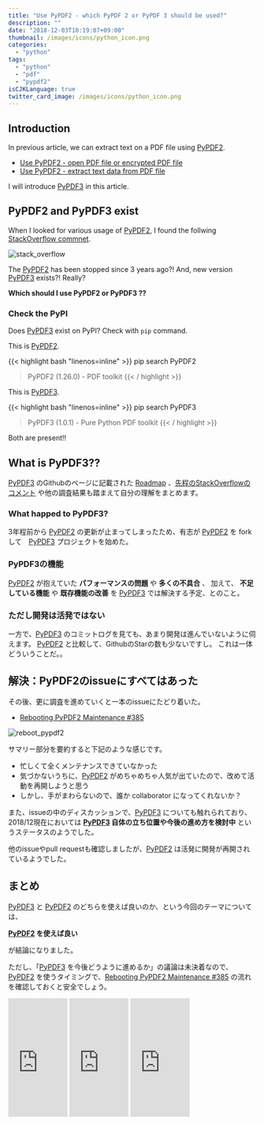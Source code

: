```yaml
---
title: "Use PyPDF2 - which PyPDF 2 or PyPDF 3 should be used?"
description: ""
date: "2018-12-03T10:19:07+09:00"
thumbnail: /images/icons/python_icon.png
categories:
  - "python"
tags:
  - "python"
  - "pdf"
  - "pypdf2"
isCJKLanguage: true
twitter_card_image: /images/icons/python_icon.png
---
```


## Introduction

In previous article, we can extract text on a PDF file using [PyPDF2](https://pythonhosted.org/PyPDF2/index.html).

* [Use PyPDF2 - open PDF file or encrypted PDF file](/en/post/python/open-pdf-with-pypdf2/)
* [Use PyPDF2 - extract text data from PDF file](/en/post/python/extract-text-from-pdf-with-pypdf2/)

I will introduce [PyPDF3](https://github.com/mstamy2/PyPDF3) in this article.

<!--adsense-->

## PyPDF2 and PyPDF3 exist

When I looked for various usage of [PyPDF2](https://pythonhosted.org/PyPDF2/index.html), I found the follwing [StackOverflow commnet](https://stackoverflow.com/questions/50751267/only-algorithm-code-1-and-2-are-supported).

![stack_overflow](/images/20181203/stack_overflow.png)

The [PyPDF2](https://pythonhosted.org/PyPDF2/index.html) has been stopped since 3 years ago?! And, new version [PyPDF3](https://github.com/mstamy2/PyPDF3) exists?! Really?

**Which should I use PyPDF2 or PyPDF3 ??**

### Check the PyPI

Does [PyPDF3](https://github.com/mstamy2/PyPDF3) exist on PyPI? Check with `pip` command.

This is [PyPDF2](https://pythonhosted.org/PyPDF2/index.html).

{{< highlight bash "linenos=inline" >}}
pip search PyPDF2
> PyPDF2 (1.26.0)   - PDF toolkit
{{< / highlight >}}

This is [PyPDF3](https://github.com/mstamy2/PyPDF3).

{{< highlight bash "linenos=inline" >}}
pip search PyPDF3
> PyPDF3 (1.0.1)  - Pure Python PDF toolkit
{{< / highlight >}}

Both are present!!

<!--adsense-->

## What is PyPDF3??

[PyPDF3](https://github.com/mstamy2/PyPDF3) のGithubのページに記載された [Roadmap](https://github.com/mstamy2/PyPDF3/wiki/Roadmap) 、[先程のStackOverflowのコメント](https://stackoverflow.com/questions/50751267/only-algorithm-code-1-and-2-are-supported) や他の調査結果も踏まえて自分の理解をまとめます。

### What happed to PyPDF3?

3年程前から [PyPDF2](https://pythonhosted.org/PyPDF2/index.html) の更新が止まってしまったため、有志が [PyPDF2](https://pythonhosted.org/PyPDF2/index.html) を forkして　[PyPDF3](https://github.com/mstamy2/PyPDF3) プロジェクトを始めた。

### PyPDF3の機能

[PyPDF2](https://pythonhosted.org/PyPDF2/index.html) が抱えていた **パフォーマンスの問題** や **多くの不具合** 、 加えて、 **不足している機能** や **既存機能の改善** を [PyPDF3](https://github.com/mstamy2/PyPDF3) では解決する予定、とのこと。

### ただし開発は活発ではない

一方で、[PyPDF3](https://github.com/mstamy2/PyPDF3) のコミットログを見ても、あまり開発は進んでいないように伺えます。
[PyPDF2](https://pythonhosted.org/PyPDF2/index.html) と比較して、GithubのStarの数も少ないですし。
これは一体どういうことだ。。

<!--adsense-->

## 解決：PyPDF2のissueにすべてはあった

その後、更に調査を進めていくと一本のissueにたどり着いた。

* [Rebooting PyPDF2 Maintenance #385](https://github.com/mstamy2/PyPDF2/issues/385)

![reboot_pypdf2](/images/20181203/reboot_pypdf2.png)

サマリー部分を要約すると下記のような感じです。

* 忙しくて全くメンテナンスできていなかった
* 気づかないうちに、[PyPDF2](https://pythonhosted.org/PyPDF2/index.html) がめちゃめちゃ人気が出ていたので、改めて活動を再開しようと思う
* しかし、手がまわらないので、誰か collaborator になってくれないか？

また、issueの中のディスカッションで、[PyPDF3](https://github.com/mstamy2/PyPDF3) についても触れられており、
2018/12現在においては **[PyPDF3](https://github.com/mstamy2/PyPDF3) 自体の立ち位置や今後の進め方を検討中** というステータスのようでした。

他のissueやpull requestも確認しましたが、[PyPDF2](https://pythonhosted.org/PyPDF2/index.html) は活発に開発が再開されているようでした。

## まとめ

[PyPDF3](https://github.com/mstamy2/PyPDF3) と [PyPDF2](https://pythonhosted.org/PyPDF2/index.html) のどちらを使えば良いのか、という今回のテーマについては、

**[PyPDF2](https://pythonhosted.org/PyPDF2/index.html) を使えば良い**

が結論になりました。

ただし、「[PyPDF3](https://github.com/mstamy2/PyPDF3) を今後どうように進めるか」の議論は未決着なので、[PyPDF2](https://pythonhosted.org/PyPDF2/index.html) を使うタイミングで、[Rebooting PyPDF2 Maintenance #385](https://github.com/mstamy2/PyPDF2/issues/385) の流れを確認しておくと安全でしょう。

<iframe style="width:120px;height:240px;" marginwidth="0" marginheight="0" scrolling="no" frameborder="0" src="https://rcm-fe.amazon-adsystem.com/e/cm?ref=qf_sp_asin_til&t=soudegesu-22&m=amazon&o=9&p=8&l=as1&IS2=1&detail=1&asins=487311778X&linkId=c147d28e189fdaae2d03d9fa71dd1ea2&bc1=ffffff&lt1=_blank&fc1=333333&lc1=0066c0&bg1=ffffff&f=ifr">
</iframe>
<iframe style="width:120px;height:240px;" marginwidth="0" marginheight="0" scrolling="no" frameborder="0" src="https://rcm-fe.amazon-adsystem.com/e/cm?ref=qf_sp_asin_til&t=soudegesu-22&m=amazon&o=9&p=8&l=as1&IS2=1&detail=1&asins=4873117380&linkId=fffb54546b0abb4066b8c70034e45cee&bc1=ffffff&lt1=_blank&fc1=333333&lc1=0066c0&bg1=ffffff&f=ifr">
</iframe>
<iframe style="width:120px;height:240px;" marginwidth="0" marginheight="0" scrolling="no" frameborder="0" src="https://rcm-fe.amazon-adsystem.com/e/cm?ref=qf_sp_asin_til&t=soudegesu-22&m=amazon&o=9&p=8&l=as1&IS2=1&detail=1&asins=479738946X&linkId=a0f1182a7478439bc70e51d189ec3179&bc1=ffffff&lt1=_blank&fc1=333333&lc1=0066c0&bg1=ffffff&f=ifr">
</iframe>
